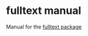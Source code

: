 fulltext manual
===============

Manual for the [fulltext package](https://github.com/ropensci/fulltext)
